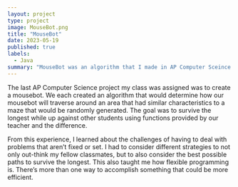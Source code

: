 ```yaml
---
layout: project
type: project
image: MouseBot.png
title: "MouseBot"
date: 2023-05-19
published: true
labels:
  - Java
summary: "MouseBot was an algorithm that I made in AP Computer Sceince that would compete with other students."
---
```


The last AP Computer Science project my class was assigned was to create a mousebot. We each created an algorithm that would determine how our mousebot will traverse around an area that had similar characteristics to a maze that would be randomly generated. The goal was to survive the longest while up against other students using functions provided by our teacher and the difference.

From this experience, I learned about the challenges of having to deal with problems that aren’t fixed or set. I had to consider different strategies to not only out-think my fellow classmates, but to also consider the best possible paths to survive the longest. This also taught me how flexible programming is. There’s more than one way to accomplish something that could be more efficient. 
